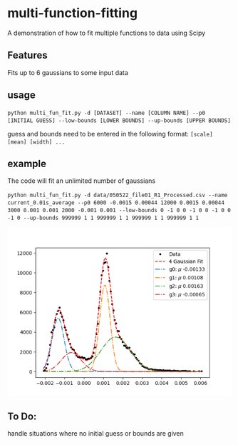# multi-function-fitting

A demonstration of how to fit multiple functions to data using Scipy

## Features

Fits up to 6 gaussians to some input data

## usage

`python multi_fun_fit.py -d [DATASET] --name [COLUMN NAME] --p0 [INITIAL GUESS] --low-bounds [LOWER BOUNDS] --up-bounds [UPPER BOUNDS]`

guess and bounds need to be entered in the following format:
`[scale] [mean] [width] ...`

## example

The code will fit an unlimited number of gaussians

`python multi_fun_fit.py -d data/050522_file01_R1_Processed.csv --name current_0.01s_average --p0 6000 -0.0015 0.00044 12000 0.0015 0.00044 3000 0.001 0.001 2000 -0.001 0.001 --low-bounds 0 -1 0 0 -1 0 0 -1 0 0 -1 0 --up-bounds 999999 1 1 999999 1 1 999999 1 1 999999 1 1`


![Double gaussian fit to suppressed data](https://github.com/neilSchroeder/multi-function-fitting/blob/main/plots/two_gauss_fit_050522_file01_R1_Processed.png)

## To Do:

handle situations where no initial guess or bounds are given